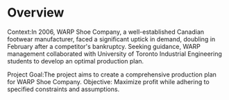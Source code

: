 # Overview
Context:In 2006, WARP Shoe Company, a well-established Canadian footwear manufacturer, faced a significant uptick in demand, doubling in February after a competitor's bankruptcy.
Seeking guidance, WARP management collaborated with University of Toronto Industrial Engineering students to develop an optimal production plan.

Project Goal:The project aims to create a comprehensive production plan for WARP Shoe Company.
Objective: Maximize profit while adhering to specified constraints and assumptions.
